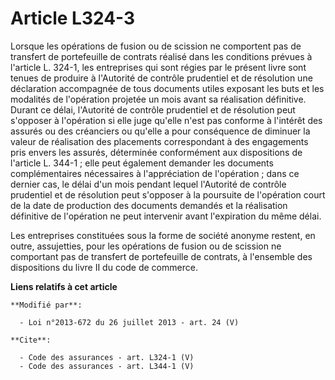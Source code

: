 # Article L324-3

Lorsque les opérations de fusion ou de scission ne comportent pas de transfert de portefeuille de contrats réalisé dans les
conditions prévues à l'article L. 324-1, les entreprises qui sont régies par le présent livre sont tenues de produire à
l'Autorité de contrôle prudentiel et de résolution une déclaration accompagnée de tous documents utiles exposant les buts et
les modalités de l'opération projetée un mois avant sa réalisation définitive. Durant ce délai, l'Autorité de contrôle
prudentiel et de résolution peut s'opposer à l'opération si elle juge qu'elle n'est pas conforme à l'intérêt des assurés ou
des créanciers ou qu'elle a pour conséquence de diminuer la valeur de réalisation des placements correspondant à des
engagements pris envers les assurés, déterminée conformément aux dispositions de l'article L. 344-1 ; elle peut également
demander les documents complémentaires nécessaires à l'appréciation de l'opération ; dans ce dernier cas, le délai d'un mois
pendant lequel l'Autorité de contrôle prudentiel et de résolution peut s'opposer à la poursuite de l'opération court de la
date de production des documents demandés et la réalisation définitive de l'opération ne peut intervenir avant l'expiration
du même délai. 

Les entreprises constituées sous la forme de société anonyme restent, en outre, assujetties, pour les opérations de fusion ou
de scission ne comportant pas de transfert de portefeuille de contrats, à l'ensemble des dispositions du livre II du code de
commerce.

**Liens relatifs à cet article**

	**Modifié par**:

	  - Loi n°2013-672 du 26 juillet 2013 - art. 24 (V)

	**Cite**:

	  - Code des assurances - art. L324-1 (V)
	  - Code des assurances - art. L344-1 (V)
